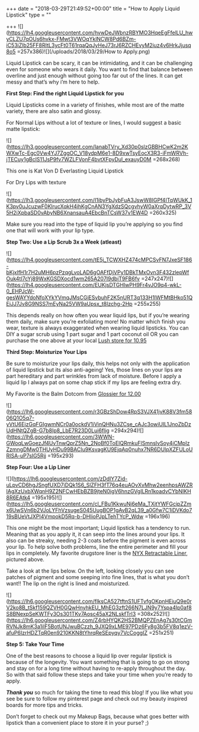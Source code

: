+++
date = "2018-03-29T21:49:52+00:00"
title = "How to Apply Liquid Lipstick"
type = ""

+++
![](https://lh4.googleusercontent.com/hvwDeJWbnzRBYMO3HqeEgFfelLU_hwyCLZU7qOUs6hvkx-FMwt3VWOqYklNCW8Pd6BZm-iC53iZlb25FF8RItL3ycFt0T61rqaQqJyHeJ73rJ6RZCHEvyM2iuz4v6HrkJjusq8o5 =257x386)![](/uploads/2018/03/29/How to Apply.png)

Liquid Lipstick can be scary, it can be intimidating, and it can be challenging even for someone who wears it daily. You want to find that balance between overline and just enough without going too far out of the lines. It can get messy and that’s why i’m here to help.

**First Step: Find the right Liquid Lipstick for you**

Liquid Lipsticks come in a variety of finishes, while most are of the matte variety, there are also satin and glossy.

For Normal Lips without a lot of texture or lines, I would suggest a basic matte lipstick:

![](https://lh3.googleusercontent.com/lanabTVry_Xd30p0slzGBBHCwK2m2KWXwTc-Egc0Vw4YJ7ZggOC_V18ydpM6e1-8D9xwTsyEocX3R3-iFmWRVh-jTECuy1gBclS11JsP9fv7WZLFVonF4bvtXFpyDul_exauyD0M =268x268)

This one is Kat Von D Everlasting Liquid Lipstick

For Dry Lips with texture

![](https://lh3.googleusercontent.com/I1ibyPbJybFuA3JswW8IGPf4ITqWUkK_1K3pv0uJcuzwF0KlrucXqkH4ihKgCnAN3YgXdzSQcgvhyW0aXrqDytwRP_3V5H2iXpbaSD0vAbyNB6XnansauA4EbcBnTCsW37v1EW4D =260x325)

Make sure you read into the type of liquid lip you’re applying so you find one that will work with your lip type.

**Step Two: Use a Lip Scrub 3x a Week (atleast)**

![](https://lh4.googleusercontent.com/tE5j_TCWXHZ474cMPCSvFN7JxeSF186-bKjxlfH1r7H2uMH6pzPzqgLvoLAD6gOAFfDjVPy1DBkTMxOvn3F432zlepWfOuk4tI7cYj89WxKGSDXocd1wm265A207I9dbiT9FB6fv =247x247)![](https://lh4.googleusercontent.com/EUKjsDTGHIwPH9Fr4vJO9q4-wkL-0_EHPJcW-gesWAYYdoNfoXYkYVmqJMsCGiESvbuhF2K5nURT3q133H1lWFMtBHko51QEiJJ7Jv8G9NSS7mEyNa25VW9aUpsx_t8Izchg-2Hp =255x255)

This depends really on how often you wear liquid lips, but if you’re wearing them daily, make sure you’re exfoliating more! No matter which finish you wear, texture is always exaggerated when wearing liquid lipsticks. You can DIY a sugar scrub using 1 part sugar and 1 part coconut oil OR you can purchase the one above at your local [Lush store for 10.95](https://www.lushusa.com/face/lips/bubblegum/03056.html)

**Third Step: Moisturize Your Lips**

Be sure to moisturize your lips daily, this helps not only with the application of liquid lipstick but its also anti-ageing! Yes, those lines on your lips are part hereditary and part wrinkles from lack of moisture. Before I apply a liquid lip I always pat on some chap stick if my lips are feeling extra dry.

My Favorite is the Balm Dotcom from [Glossier for 12.00](https://www.glossier.com/products/balm-dotcom?gclid=CjwKCAjwnLjVBRAdEiwAKSGPI4nk_4XZdLX5UK1tDuFcuvo9pZlAw70QTL_bfivbTqA_P9-8sLTydhoCGcUQAvD_BwE)

![](https://lh6.googleusercontent.com/r3GBzShDow4RpS3VJX41jvK88V3fm5806Q1O5q7-yVtU6EjzGqFGIgwmNCr0a0ockdV1iVinQHNu3ZCse_cAJc3owiUIL1JnoZbDzUdHNtQZgB-G7b8Ip8_LbE7R23D0Lui6flig =294x294)![](https://lh6.googleusercontent.com/3WWN-GWoqLwGoezJf4UvTnwQprZ5Nn_2NoBf0ToEIQRmkuFlSmnsIvSoy4jCMpIzZzmngDMw0THUyHDu99BACIu9KsvagKU9EjqAp0nuhx7NR6DUIpXZFULoURISA-uP7sIG5Rjj =195x293)

**Step Four: Use a Lip Liner**

![](https://lh6.googleusercontent.com/zDdlY7Zid-uLpvCD6hgJSngfUXD7iDQk1S6_SlZFH3fT76q4euAOvXvMhw2eenhpsAWZRIAgXzUxbXWqnH9Z2NFCwHEbBZB9jteN0igV6hnzGVgILRn1koadvCYbNIKH8R6EAtk4 =195x195)![](https://lh5.googleusercontent.com/cl_FBu1KkwuNj6eMa_TXitYWFGcipZZmx6UwSVn6b2VJoLYFhVzsugeS045UugBOP1gAvB2qL39_a0Gfw7C1iDVKdo719sBUeVtJXPI4VmpokD5Rq-b-DHIioPJpLTehTYcP_Wdw =196x196)

This one might be the most important; Liquid lipstick has a tendency to run. Meaning that as you apply it, it can seep into the lines around your lips. It also can be streaky, needing 2-3 coats before the pigment is even across your lip. To help solve both problems, line the entire perimeter and fill your lips in completely. My favorite drugstore liner is the [NYX Retractable Liner](https://www.nyxcosmetics.com/retractable-lip-liner/NYX_051.html), pictured above.

Take a look at the lips below. On the left, looking closely you can see patches of pigment and some seeping into fine lines, that is what you don’t want!! The lip on the right is lined and moisturized.

![](https://lh6.googleusercontent.com/fIksCA527tftnS1UFTvfgOKpnHEiuQ9e0rV2ko8B_tSkf159QZVH0GQwHnyhkEU_MhEG3zft266N7LJN9y7Yspa4Ip0af8S8BNexpSeKWTFy3Os301TKv7Aosc45aX2NLskfTrl3 =308x252)![](https://lh6.googleusercontent.com/Z4rbHYQK2HS2BMQPZEnAg7s30tCGmRVNJk8mK3a1iIF5BotUNJwuBCzzh_9JXQ9xLME97PDz6Fy8g3b5FV8q1ezV-afuP6IzrHDZTqR0en9210KKN8tYhrqReSEpyqy7VcCoggIZ =251x251)

**Step 5: Take Your Time**

One of the best reasons to choose a liquid lip over regular lipstick is because of the longevity. You want something that is going to go on strong and stay on for a long time without having to re-apply throughout the day. So with that said follow these steps and take your time when you’re ready to apply.

**_Thank you_** so much for taking the time to read this blog! If you like what you see be sure to follow my pinterest page and check out my beauty inspired boards for more tips and tricks.

Don’t forget to check out my Makeup Bags, because what goes better with lipstick than a convenient place to store it in your purse? ;)